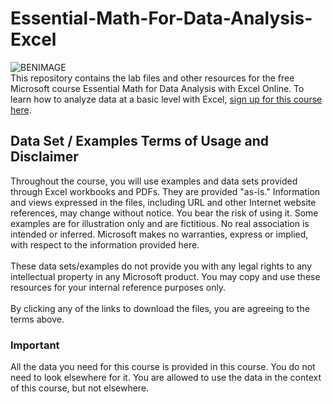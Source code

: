 # Essential-Math-For-Data-Analysis-Excel
![BENIMAGE](https://media.licdn.com/dms/image/C4D03AQFqzAfE3hVcZw/profile-displayphoto-shrink_100_100/0?e=1542844800&v=beta&t=MztrO_5ldeTUPyp8CST2i4eRKhIRtwvC2L_orU_m63c)
<br /> 
This repository contains the lab files and other resources for the free Microsoft course Essential Math for Data Analysis with Excel Online. To learn how to analyze data at a basic level with Excel, [sign up for this course here](https://www.edx.org/course/essential-math-for-data-analysis-using-excel-online).
 
## Data Set / Examples Terms of Usage and Disclaimer

Throughout the course, you will use examples and data sets provided through Excel workbooks and PDFs. They are provided "as-is." Information and views expressed in the files, including URL and other Internet website references, may change without notice. You bear the risk of using it. Some examples are for illustration only and are fictitious. No real association is intended or inferred. Microsoft makes no warranties, express or implied, with respect to the information provided here.
<br /><br />
These data sets/examples do not provide you with any legal rights to any intellectual property in any Microsoft product. You may copy and use these resources for your internal reference purposes only.
<br /><br />
By clicking any of the links to download the files, you are agreeing to the terms above.

### Important

All the data you need for this course is provided in this course. You do not need to look elsewhere for it. You are allowed to use the data in the context of this course, but not elsewhere.
